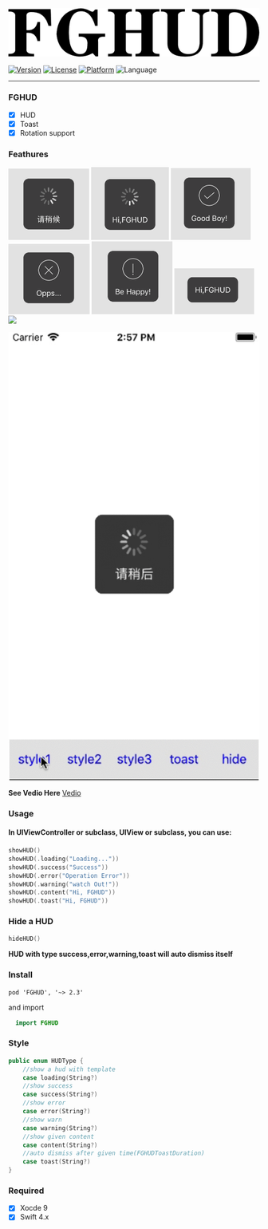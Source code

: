 ![](/img/title.png)

[![Version](https://img.shields.io/cocoapods/v/FGHUD.svg?style=flat)](http://cocoadocs.org/docsets/FGHUD)
[![License](https://img.shields.io/cocoapods/l/FGHUD.svg?style=flat)](http://cocoadocs.org/docsets/FGHUD)
[![Platform](https://img.shields.io/cocoapods/p/FGHUD.svg?style=flat)](http://cocoadocs.org/docsets/FGHUD)
![Language](https://img.shields.io/badge/Language-%20Swift%204.0%20-blue.svg)

----------------------------------------
### FGHUD

- [x] HUD
- [x] Toast
- [x] Rotation support

### Feathures

![](/img/1.png)
![](/img/2.png)
![](/img/3.png)
![](/img/4.png)
![](/img/5.png)
![](/img/6.png)
![](/img/7.png)

![](/img/demo.gif)

****See Vedio Here****
[Vedio](https://pan.baidu.com/s/1mb7OGRJsU0nDDhGTanW9cg)

### Usage

#### In UIViewController or subclass, UIView or subclass, you can use:

```swift
showHUD()
showHUD(.loading("Loading..."))
showHUD(.success("Success"))
showHUD(.error("Operation Error"))
showHUD(.warning("watch Out!"))
showHUD(.content("Hi, FGHUD"))
showHUD(.toast("Hi, FGHUD"))
```

### Hide a HUD

```swift
hideHUD()
```
****HUD with type success,error,warning,toast will auto dismiss itself****

### Install
```
pod 'FGHUD', '~> 2.3'
```
and import 
```swift
  import FGHUD
```

### Style

```swift
public enum HUDType {
    //show a hud with template
    case loading(String?)
    //show success
    case success(String?)
    //show error
    case error(String?)
    //show warn
    case warning(String?)
    //show given content
    case content(String?)
    //auto dismiss after given time(FGHUDToastDuration)
    case toast(String?)
}
```

### Required

- [x] Xocde 9
- [x] Swift 4.x
